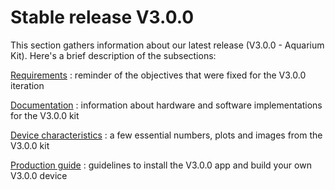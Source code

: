 # Stable release V3.0.0

This section gathers information about our latest release \(V3.0.0 - Aquarium Kit\). Here's a brief description of the subsections:

[Requirements](/stable/requirements/requirements.md) : reminder of the objectives that were fixed for the V3.0.0 iteration

[Documentation](/stable/doc_pipeline.md) : information about hardware and software implementations for the V3.0.0 kit

[Device characteristics](/stable/characteristics.md) : a few essential numbers, plots and images from the V3.0.0 kit

[Production guide](/stable/production_guide.md) : guidelines to install the V3.0.0 app and build your own V3.0.0 device

